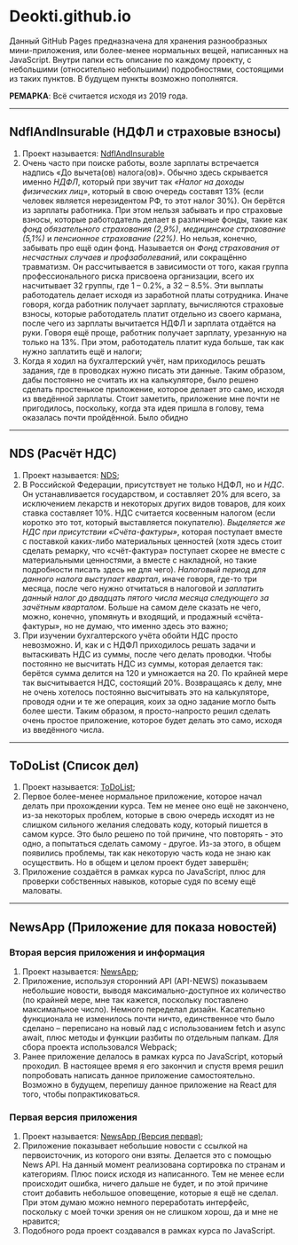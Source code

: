 # Deokti.github.io

Данный GitHub Pages предназначена для хранения разнообразных мини-приложения, или более-менее нормальных вещей, написанных на JavaScript. Внутри папки есть описание по каждому проекту, с небольшими (относительно небольшими) подробностями, состоящими из таких пунктов. В будущем пункты возможно пополнятся. 

<strong>РЕМАРКА</strong>: Всё считается исходя из 2019 года. 

<hr>

<h2>NdflAndInsurable (НДФЛ и страховые взносы)</h2>
<ol>
    <li>Проект называется: <a href="https://deokti.github.io/JavaScript/VanillaJS/NdflAndInsurable/" target="_blank">NdflAndInsurable</a></li>
    <li>Очень часто при поиске работы, возле зарплаты встречается надпись «До вычета(ов) налога(ов)». Обычно здесь скрывается именно <i>НДФЛ</i>, который при звучит так <i>«Налог на доходы физических лиц»</i>, который в свою очередь составят 13% (если человек является нерезидентом РФ, то этот налог 30%). Он берётся из зарплаты работника. При этом нельзя забывать и про страховые взносы, которые работодатель делает в различные фонды, такие как <i>фонд обязательного страхования (2,9%)</i>, <i>медицинское страхование (5,1%)</i> и <i>пенсионное страхование (22%)</i>. Но нельзя, конечно, забывать про ещё один фонд. Называется он <i>Фонд страхования от несчастных случаев и профзаболеваний</i>, или сокращённо травматизм. Он рассчитывается в зависимости от того, какая группа профессионального риска присвоена организации, всего их насчитывает 32 группы, где 1 – 0.2%, а 32 – 8.5%. Эти выплаты работодатель делает исходя из заработной платы сотрудника. Иначе говоря, когда работник получает зарплату, вычисляются страховые взносы, которые работодатель платит отдельно из своего кармана, после чего из зарплаты вычитается НДФЛ и зарплата отдаётся на руки. Говоря ещё проще, работник получает зарплату, урезанную на только на 13%. При этом, работодатель платит куда больше, так как нужно заплатить ещё и налоги;</li>
    <li>Когда я ходил на бухгалтерский учёт, нам приходилось решать задания, где в проводках нужно писать эти данные. Таким образом, дабы постоянно не считать их на калькуляторе, было решено сделать простенькое приложение, которое делает это само, исходя из введённой зарплаты. Стоит заметить, приложение мне почти не пригодилось, поскольку, когда эта идея пришла в голову, тема оказалась почти  пройдённой. Было обидно</li>
</ol>

<hr>

<h2>NDS (Расчёт НДС)</h2>

<ol>
  <li>Проект называется: <a href="https://deokti.github.io/JavaScript/VanillaJS/NDS/" target="_blank">NDS</a>;</li>
  <li>В Российской Федерации, присутствует не только НДФЛ, но и <i>НДС</i>. Он устанавливается государством, и составляет 20% для всего, за исключением лекарств и некоторых других видов товаров, для коих ставка составляет 10%. НДС считается косвенным налогом (если коротко это тот, который выставляется покупателю). <i>Выделяется же НДС при присутствии «Счёта-фактуры»</i>, которая поступает вместе с поставкой каких-либо материальных ценностей (хотя здесь стоит сделать ремарку, что «счёт-фактура» поступает скорее не вместе с материальными ценностями, а вместе с накладной, но такие подробности писать здесь не для чего). <i>Налоговый период для данного налога выступает квартал</i>, иначе говоря, где-то три месяца, после чего нужно отчитаться в налоговой и <i>заплатить данный налог до двадцать пятого числа месяца следующего за зачётным кварталом</i>. Больше на самом деле сказать не чего, можно, конечно, упомянуть и входящий, и продажный «счёта-фактуры», но не думаю, что именно здесь это важно;</li>
  <li>При изучении бухгалтерского учёта обойти НДС просто невозможно. И, как и с НДФЛ приходилось решать задачи и вытаскивать НДС из суммы, после чего делать проводки. Чтобы постоянно не высчитать НДС из суммы, которая делается так: берётся сумма делится на 120 и умножается на 20. По крайней мере так высчитывается НДС, состоящий 20%. Возвращаясь к делу, мне не очень хотелось постоянно высчитывать это на калькуляторе, проводя одни и те же операция, коих за одно задание могло быть более шести. Таким образом, я просто-напросто решил сделать очень простое приложение, которое будет делать это само, исходя из введённого числа.</li>
</ol>  

<hr>

<h2>ToDoList (Список дел)</h2>

<ol>
  <li>Проект называется: <a href="https://deokti.github.io/JavaScript/VanillaJS/ToDoList/" target="_black">ToDoList</a>;</li>
  <li>Первое более-менее нормальное приложение, которое начал делать при прохождении курса. Тем не менее оно ещё не закончено, из-за некоторых проблем, которые в свою очередь исходят из не слишком сильного желания следовать коду, который пишется в самом курсе. Это было решено по той причине, что повторять - это одно, а попытаться сделать самому - другое. Из-за этого, в общем появились проблемы, так как некоторую часть кода не знаю как осуществить. Но в общем и целом проект будет завершён; </li>
  <li>Приложение создаётся в рамках курса по JavaScript, плюс для проверки собственных навыков, которые судя по всему ещё маловаты.</li>
</ol>  

<hr>

<h2>NewsApp (Приложение для показа новостей)</h2>

<h3>Вторая версия приложения и информация</h3>
<ol>
   <li>Проект называется: <a href="https://deokti.github.io/JavaScript/VanillaJS/NewsApp/" target="_black">NewsApp</a>;</li>
   <li>Приложение, используя сторонний API (API-NEWS) показываем небольшие новости, выводя максимально-доступное их количество (по крайней мере, мне так кажется, поскольку поставлено максимальное число). Немного переделал дизайн. Касательно функционала не изменилось почти ничто, единственное что было сделано – переписано на новый лад с использованием fetch и async await, плюс методы и функции разбиты по отдельным папкам. Для сбора проекта использовался Webpack; </li>
   <li>Ранее приложение делалось в рамках курса по JavaScript, который проходил. В настоящее время я его закончил и спустя время решил попробовать написать данное приложение самостоятельно. Возможно в будущем, перепишу данное приложение на React для того, чтобы попрактиковаться.</li>
</ol>

<h3>Первая версия приложения</h3>
<ol>
  <li>Проект называется: <a href="https://deokti.github.io/JavaScript/VanillaJS/NewsApp/V1/" target="_black">NewsApp (Версия первая)</a>;</li>
  <li>Приложение показывает небольшие новости с ссылкой на первоисточник, из которого они взяты. Делается это с помощью News API. На данный момент реализована сортировка по странам и категориям. Плюс поиск исходя из написанного. Тем не менее если происходит ошибка, ничего дальше не будет, и по этой причине стоит добавить небольшое оповещение, которые я ещё не сделал. При этом думаю можно немного переработать интерфейс, поскольку с моей точки зрения он не слишком хорош, да и мне не нравится; </li>
  <li>Подобного рода проект создавался в рамках курса по JavaScript.</li>
</ol>  



